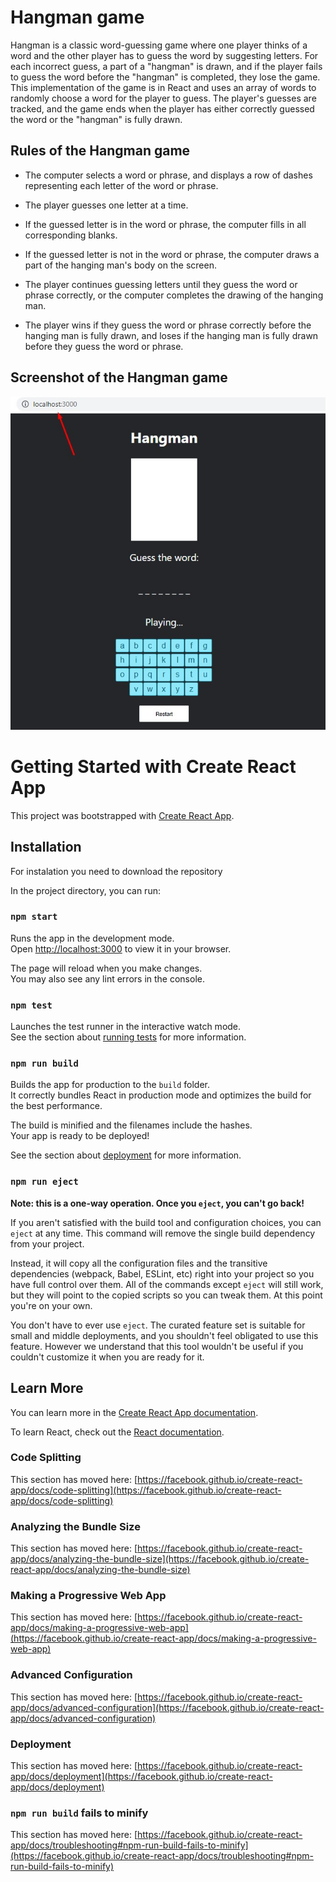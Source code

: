 # Hangman game

Hangman is a classic word-guessing game where one player thinks of a word and the other player has to guess the word by suggesting letters. For each incorrect guess, a part of a "hangman" is drawn, and if the player fails to guess the word before the "hangman" is completed, they lose the game. This implementation of the game is in React and uses an array of words to randomly choose a word for the player to guess. The player's guesses are tracked, and the game ends when the player has either correctly guessed the word or the "hangman" is fully drawn.

## Rules of the Hangman game

* The computer selects a word or phrase, and displays a row of dashes representing each letter of the word or phrase.

* The player guesses one letter at a time.

* If the guessed letter is in the word or phrase, the computer fills in all corresponding blanks.

* If the guessed letter is not in the word or phrase, the computer draws a part of the hanging man's body on the screen.

* The player continues guessing letters until they guess the word or phrase correctly, or the computer completes the drawing of the hanging man.

* The player wins if they guess the word or phrase correctly before the hanging man is fully drawn, and loses if the hanging man is fully drawn before they guess the word or phrase.

## Screenshot of the Hangman game
![Hangman game](hangman_game.jpg)

# Getting Started with Create React App

This project was bootstrapped with [Create React App](https://github.com/facebook/create-react-app).

## Installation
For instalation you need to download the repository

In the project directory, you can run:

### `npm start`

Runs the app in the development mode.\
Open [http://localhost:3000](http://localhost:3000) to view it in your browser.

The page will reload when you make changes.\
You may also see any lint errors in the console.

### `npm test`

Launches the test runner in the interactive watch mode.\
See the section about [running tests](https://facebook.github.io/create-react-app/docs/running-tests) for more information.

### `npm run build`

Builds the app for production to the `build` folder.\
It correctly bundles React in production mode and optimizes the build for the best performance.

The build is minified and the filenames include the hashes.\
Your app is ready to be deployed!

See the section about [deployment](https://facebook.github.io/create-react-app/docs/deployment) for more information.

### `npm run eject`

**Note: this is a one-way operation. Once you `eject`, you can't go back!**

If you aren't satisfied with the build tool and configuration choices, you can `eject` at any time. This command will remove the single build dependency from your project.

Instead, it will copy all the configuration files and the transitive dependencies (webpack, Babel, ESLint, etc) right into your project so you have full control over them. All of the commands except `eject` will still work, but they will point to the copied scripts so you can tweak them. At this point you're on your own.

You don't have to ever use `eject`. The curated feature set is suitable for small and middle deployments, and you shouldn't feel obligated to use this feature. However we understand that this tool wouldn't be useful if you couldn't customize it when you are ready for it.

## Learn More

You can learn more in the [Create React App documentation](https://facebook.github.io/create-react-app/docs/getting-started).

To learn React, check out the [React documentation](https://reactjs.org/).

### Code Splitting

This section has moved here: [https://facebook.github.io/create-react-app/docs/code-splitting](https://facebook.github.io/create-react-app/docs/code-splitting)

### Analyzing the Bundle Size

This section has moved here: [https://facebook.github.io/create-react-app/docs/analyzing-the-bundle-size](https://facebook.github.io/create-react-app/docs/analyzing-the-bundle-size)

### Making a Progressive Web App

This section has moved here: [https://facebook.github.io/create-react-app/docs/making-a-progressive-web-app](https://facebook.github.io/create-react-app/docs/making-a-progressive-web-app)

### Advanced Configuration

This section has moved here: [https://facebook.github.io/create-react-app/docs/advanced-configuration](https://facebook.github.io/create-react-app/docs/advanced-configuration)

### Deployment

This section has moved here: [https://facebook.github.io/create-react-app/docs/deployment](https://facebook.github.io/create-react-app/docs/deployment)

### `npm run build` fails to minify

This section has moved here: [https://facebook.github.io/create-react-app/docs/troubleshooting#npm-run-build-fails-to-minify](https://facebook.github.io/create-react-app/docs/troubleshooting#npm-run-build-fails-to-minify)
